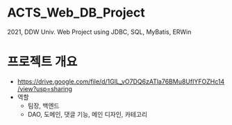 # ACTS_Web_DB_Project
2021, DDW Univ. Web Project using JDBC, SQL, MyBatis, ERWin


# 프로젝트 개요
- https://drive.google.com/file/d/1GlL_vO7DQ6zATla76BMu8UfIYFOZHc14/view?usp=sharing
- 역할
  - 팀장, 백엔드
  - DAO, 도메인, 댓글 기능, 메인 디자인, 카테고리
